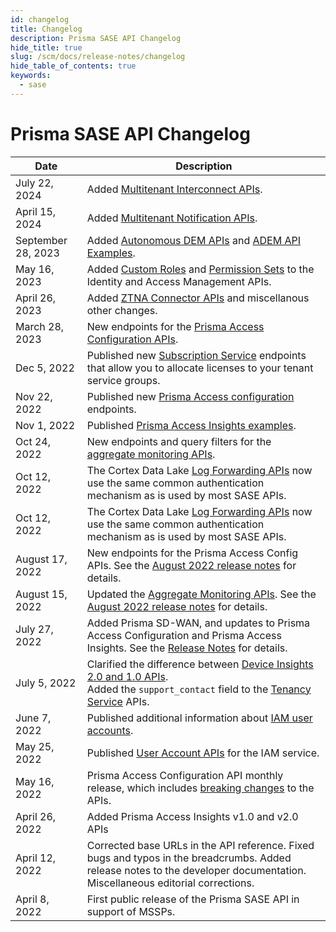 ```yaml
---
id: changelog
title: Changelog
description: Prisma SASE API Changelog
hide_title: true
slug: /scm/docs/release-notes/changelog
hide_table_of_contents: true
keywords:
  - sase
---
```


# Prisma SASE API Changelog

| Date            | Description                                                                                                                                                                           |
| --------------- | ------------------------------------------------------------------------------------------------------------------------------------------------------------------------------------- |
| July 22, 2024  | Added [Multitenant Interconnect APIs](/sase/api/mt-interconnect/).                                                                                                  |
| April 15, 2024  | Added [Multitenant Notification APIs](/sase/api/mt-notifications/).                                                                                                  |
| September 28, 2023    | Added [Autonomous DEM APIs](/access/docs/adem) and [ADEM API Examples](/access/docs/adem/examples/application-performance/mu-experience-score-for-an-app/).                     |
| May 16, 2023    | Added [Custom Roles](/sase/api/iam/custom-roles/) and [Permission Sets](/sase/api/iam/permission-sets/) to the Identity and Access Management APIs.                                   |
| April 26, 2023  | Added [ZTNA Connector APIs](/sase/docs/release-notes/release-notes/#april-2023) and miscellanous other changes.                                                                       |
| March 28, 2023  | New endpoints for the [Prisma Access Configuration APIs](/sase/docs/release-notes/release-notes/#march-2023).                                                                         |
| Dec 5, 2022     | Published new [Subscription Service](/sase/api/subscription/) endpoints that allow you to allocate licenses to your tenant service groups.                                            |
| Nov 22, 2022    | Published new [Prisma Access configuration](/sase/docs/release-notes/release-notes/#november-2022) endpoints.                                                                         |
| Nov 1, 2022     | Published [Prisma Access Insights examples](/access/docs/insights/examples/).                                                                                                         |
| Oct 24, 2022    | New endpoints and query filters for the [aggregate monitoring APIs](/sase/docs/release-notes/release-notes/#late-august-2022).                                                        |
| Oct 12, 2022    | The Cortex Data Lake [Log Forwarding APIs](/cdl/docs/log-forwarding/) now use the same common authentication mechanism as is used by most SASE APIs.                                  |
| Oct 12, 2022    | The Cortex Data Lake [Log Forwarding APIs](/cdl/docs/log-forwarding/) now use the same common authentication mechanism as is used by most SASE APIs.                                  |
| August 17, 2022 | New endpoints for the Prisma Access Config APIs. See the [August 2022 release notes](/sase/docs/release-notes/release-notes#august-2022) for details.                                 |
| August 15, 2022 | Updated the [Aggregate Monitoring APIs](/sase/api/mt-monitor). See the [August 2022 release notes](/sase/docs/release-notes/release-notes#august-2022) for details.                   |
| July 27, 2022   | Added Prisma SD-WAN, and updates to Prisma Access Configuration and Prisma Access Insights. See the [Release Notes](/sase/docs/release-notes/release-notes#july-2022) for details.    |
| July 5, 2022    | Clarified the difference between [Device Insights 2.0 and 1.0 APIs](/access/docs/insights). <br/> Added the `support_contact` field to the [Tenancy Service](/sase/api/tenancy) APIs. |
| June 7, 2022    | Published additional information about [IAM user accounts](/sase/docs/user-accounts).                                                                                                 |
| May 25, 2022    | Published [User Account APIs](/sase/api/iam/user-accounts) for the IAM service.                                                                                                       |
| May 16, 2022    | Prisma Access Configuration API monthly release, which includes [breaking changes](/sase/docs/release-notes/release-notes#april-2022) to the APIs.                                    |
| April 26, 2022  | Added Prisma Access Insights v1.0 and v2.0 APIs                                                                                                                                       |
| April 12, 2022  | Corrected base URLs in the API reference. Fixed bugs and typos in the breadcrumbs. Added release notes to the developer documentation. Miscellaneous editorial corrections.           |
| April 8, 2022   | First public release of the Prisma SASE API in support of MSSPs.                                                                                                                      |
